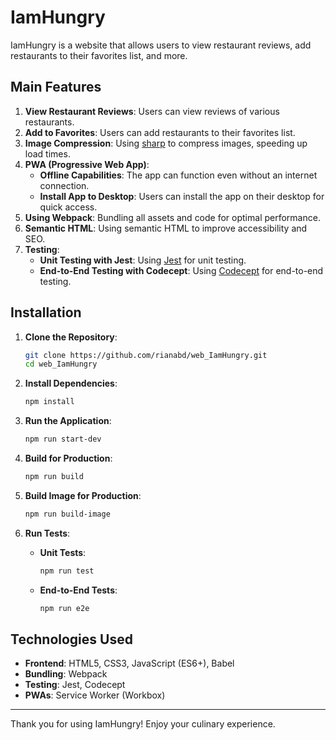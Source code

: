 # IamHungry

IamHungry is a website that allows users to view restaurant reviews, add restaurants to their favorites list, and more.

## Main Features

1. **View Restaurant Reviews**: Users can view reviews of various restaurants.
2. **Add to Favorites**: Users can add restaurants to their favorites list.
3. **Image Compression**: Using [sharp](https://github.com/lovell/sharp) to compress images, speeding up load times.
4. **PWA (Progressive Web App)**:
   - **Offline Capabilities**: The app can function even without an internet connection.
   - **Install App to Desktop**: Users can install the app on their desktop for quick access.
5. **Using Webpack**: Bundling all assets and code for optimal performance.
6. **Semantic HTML**: Using semantic HTML to improve accessibility and SEO.
7. **Testing**:
   - **Unit Testing with Jest**: Using [Jest](https://jestjs.io/) for unit testing.
   - **End-to-End Testing with Codecept**: Using [Codecept](https://codecept.io/) for end-to-end testing.

## Installation

1. **Clone the Repository**:

   ```sh
   git clone https://github.com/rianabd/web_IamHungry.git
   cd web_IamHungry
   ```

2. **Install Dependencies**:

   ```sh
   npm install
   ```

3. **Run the Application**:

   ```sh
   npm run start-dev
   ```

4. **Build for Production**:

   ```sh
   npm run build
   ```

5. **Build Image for Production**:

   ```sh
   npm run build-image
   ```

6. **Run Tests**:
   - **Unit Tests**:
     ```sh
     npm run test
     ```
   - **End-to-End Tests**:
     ```sh
     npm run e2e
     ```

## Technologies Used

- **Frontend**: HTML5, CSS3, JavaScript (ES6+), Babel
- **Bundling**: Webpack
- **Testing**: Jest, Codecept
- **PWAs**: Service Worker (Workbox)

---

Thank you for using IamHungry! Enjoy your culinary experience.
